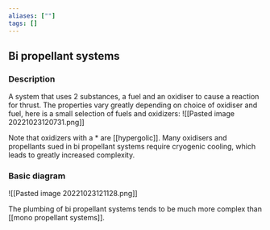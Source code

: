 ```yaml
---
aliases: [""]
tags: []
---
```


## Bi propellant systems

### Description

A system that uses 2 substances, a fuel and an oxidiser to cause a reaction for thrust. The properties vary greatly depending on choice of oxidiser and fuel, here is a small selection of fuels and oxidizers:
![[Pasted image 20221023120731.png]]

Note that oxidizers with a \* are [[hypergolic]].
Many oxidisers and propellants sued in bi propellant systems require cryogenic cooling, which leads to greatly increased complexity.

### Basic diagram
![[Pasted image 20221023121128.png]]

The plumbing of bi propellant systems tends to be much more complex than [[mono propellant systems]].
